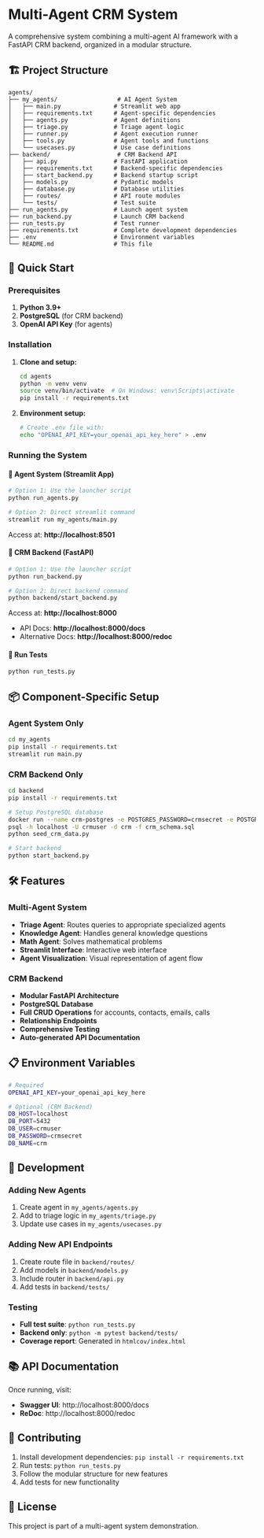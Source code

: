 # Multi-Agent CRM System

A comprehensive system combining a multi-agent AI framework with a FastAPI CRM backend, organized in a modular structure.

## 🏗️ Project Structure

```
agents/
├── my_agents/                 # AI Agent System
│   ├── main.py               # Streamlit web app
│   ├── requirements.txt      # Agent-specific dependencies
│   ├── agents.py             # Agent definitions
│   ├── triage.py             # Triage agent logic
│   ├── runner.py             # Agent execution runner
│   ├── tools.py              # Agent tools and functions
│   └── usecases.py           # Use case definitions
├── backend/                   # CRM Backend API
│   ├── api.py                # FastAPI application
│   ├── requirements.txt      # Backend-specific dependencies
│   ├── start_backend.py      # Backend startup script
│   ├── models.py             # Pydantic models
│   ├── database.py           # Database utilities
│   ├── routes/               # API route modules
│   └── tests/                # Test suite
├── run_agents.py             # Launch agent system
├── run_backend.py            # Launch CRM backend
├── run_tests.py              # Test runner
├── requirements.txt          # Complete development dependencies
├── .env                      # Environment variables
└── README.md                 # This file
```

## 🚀 Quick Start

### Prerequisites

1. **Python 3.9+**
2. **PostgreSQL** (for CRM backend)
3. **OpenAI API Key** (for agents)

### Installation

1. **Clone and setup:**
   ```bash
   cd agents
   python -m venv venv
   source venv/bin/activate  # On Windows: venv\Scripts\activate
   pip install -r requirements.txt
   ```

2. **Environment setup:**
   ```bash
   # Create .env file with:
   echo "OPENAI_API_KEY=your_openai_api_key_here" > .env
   ```

### Running the System

#### 🤖 Agent System (Streamlit App)

```bash
# Option 1: Use the launcher script
python run_agents.py

# Option 2: Direct streamlit command
streamlit run my_agents/main.py
```

Access at: **http://localhost:8501**

#### 🏢 CRM Backend (FastAPI)

```bash
# Option 1: Use the launcher script
python run_backend.py

# Option 2: Direct backend command
python backend/start_backend.py
```

Access at: **http://localhost:8000**
- API Docs: **http://localhost:8000/docs**
- Alternative Docs: **http://localhost:8000/redoc**

#### 🧪 Run Tests

```bash
python run_tests.py
```

## 📦 Component-Specific Setup

### Agent System Only

```bash
cd my_agents
pip install -r requirements.txt
streamlit run main.py
```

### CRM Backend Only

```bash
cd backend
pip install -r requirements.txt

# Setup PostgreSQL database
docker run --name crm-postgres -e POSTGRES_PASSWORD=crmsecret -e POSTGRES_USER=crmuser -e POSTGRES_DB=crm -p 5432:5432 -d postgres:16
psql -h localhost -U crmuser -d crm -f crm_schema.sql
python seed_crm_data.py

# Start backend
python start_backend.py
```

## 🛠️ Features

### Multi-Agent System
- **Triage Agent**: Routes queries to appropriate specialized agents
- **Knowledge Agent**: Handles general knowledge questions
- **Math Agent**: Solves mathematical problems
- **Streamlit Interface**: Interactive web interface
- **Agent Visualization**: Visual representation of agent flow

### CRM Backend
- **Modular FastAPI Architecture**
- **PostgreSQL Database**
- **Full CRUD Operations** for accounts, contacts, emails, calls
- **Relationship Endpoints**
- **Comprehensive Testing**
- **Auto-generated API Documentation**

## 📋 Environment Variables

```bash
# Required
OPENAI_API_KEY=your_openai_api_key_here

# Optional (CRM Backend)
DB_HOST=localhost
DB_PORT=5432
DB_USER=crmuser
DB_PASSWORD=crmsecret
DB_NAME=crm
```

## 🔧 Development

### Adding New Agents

1. Create agent in `my_agents/agents.py`
2. Add to triage logic in `my_agents/triage.py`
3. Update use cases in `my_agents/usecases.py`

### Adding New API Endpoints

1. Create route file in `backend/routes/`
2. Add models in `backend/models.py`
3. Include router in `backend/api.py`
4. Add tests in `backend/tests/`

### Testing

- **Full test suite**: `python run_tests.py`
- **Backend only**: `python -m pytest backend/tests/`
- **Coverage report**: Generated in `htmlcov/index.html`

## 📚 API Documentation

Once running, visit:
- **Swagger UI**: http://localhost:8000/docs
- **ReDoc**: http://localhost:8000/redoc

## 🤝 Contributing

1. Install development dependencies: `pip install -r requirements.txt`
2. Run tests: `python run_tests.py`
3. Follow the modular structure for new features
4. Add tests for new functionality

## 📄 License

This project is part of a multi-agent system demonstration.
